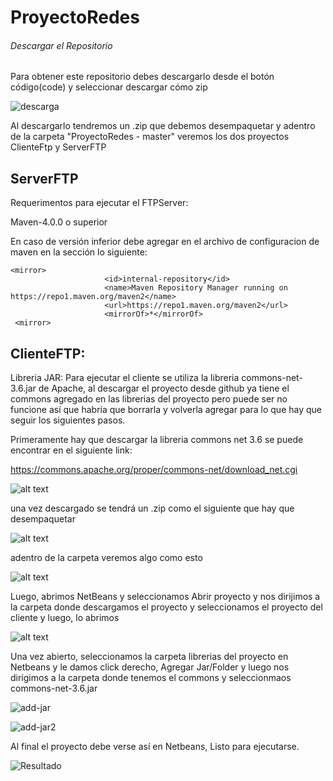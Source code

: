 # ProyectoRedes
###### Descargar el Repositorio
Para obtener este repositorio debes descargarlo desde el botón código(code) y seleccionar descargar cómo zip

![descarga](https://i.ibb.co/p2bqDvq/descargar-repositorio.png")

Al descargarlo tendremos un .zip que debemos desempaquetar y adentro de la carpeta "ProyectoRedes - master" veremos los dos proyectos ClienteFtp y ServerFTP 

## ServerFTP

Requerimentos para ejecutar el FTPServer:

Maven-4.0.0 o superior

En caso de versión inferior debe agregar en el archivo de configuracion de maven  en la sección  <mirrors> lo siguiente:
```
<mirror>
                     <id>internal-repository</id>
                     <name>Maven Repository Manager running on https://repo1.maven.org/maven2</name>
                     <url>https://repo1.maven.org/maven2</url>
                     <mirrorOf>*</mirrorOf>
 <mirror>
```

## ClienteFTP:

Libreria JAR: 
  Para ejecutar el cliente se utiliza la libreria commons-net-3.6.jar de Apache, al descargar el proyecto desde github ya tiene el commons agregado en las librerias del proyecto pero puede ser no funcione así que habría que borrarla y volverla agregar para lo que hay que seguir los siguientes pasos.
  
  Primeramente hay que descargar la libreria commons net 3.6 se puede encontrar en el siguiente link:

  https://commons.apache.org/proper/commons-net/download_net.cgi
  
  ![alt text](https://i.ibb.co/5MSxHFN/Doc1.png)
  
  una vez descargado se tendrá un .zip como el siguiente que hay que desempaquetar
  
  ![alt text](https://i.ibb.co/qmRHY5G/Doc2.png)

  adentro de la carpeta veremos algo como esto
  
  ![alt text](https://i.ibb.co/26sBxsx/image.png)
  
  Luego, abrimos NetBeans y seleccionamos Abrir proyecto y nos dirijimos a la carpeta donde descargamos el proyecto y seleccionamos el proyecto del cliente y luego, lo abrimos
  
  ![alt text](https://i.ibb.co/L8pBqM0/cliente1.png)
  
  Una vez abierto, seleccionamos la carpeta librerias del proyecto en Netbeans y le damos click derecho, Agregar Jar/Folder y luego nos dirigimos a la carpeta donde tenemos el commons y seleccionmaos commons-net-3.6.jar
  
  ![add-jar](https://i.ibb.co/m9HPzmm/add-jar.png)
  
  ![add-jar2](https://i.ibb.co/2twsjs9/add-jar-2.png)
  
  Al final el proyecto debe verse así en Netbeans, Listo para ejecutarse.
  
  ![Resultado](https://i.ibb.co/k0PhyHQ/image.png)
  
  
  
  
